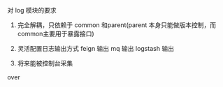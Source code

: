 对 log 模块的要求

1. 完全解耦，只依赖于 common 和parent(parent 本身只能做版本控制，而common主要用于暴露接口)

2. 灵活配置日志输出方式 feign 输出 mq 输出 logstash 输出

3. 将来能被控制台采集

over